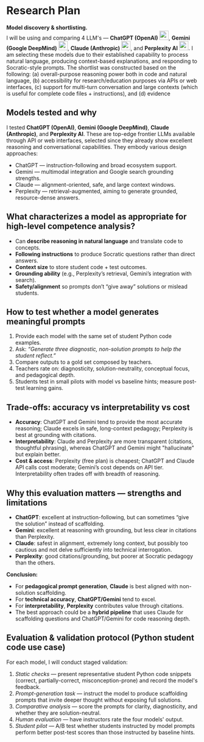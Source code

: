 # Research Plan

**Model discovery & shortlisting.**  
I will be using and comparing 4 LLM's — **ChatGPT (OpenAI)** <img src="https://img.icons8.com/color/48/000000/openai.png" width="24" />, **Gemini (Google DeepMind)** <img src="https://upload.wikimedia.org/wikipedia/commons/6/6e/Google_Gemini_logo.svg" width="24" />, **Claude (Anthropic)** <img src="https://avatars.githubusercontent.com/u/110213622?s=200&v=4" width="24" />, and **Perplexity AI** <img src="https://seeklogo.com/images/P/perplexity-ai-logo-DA4E25ABF8-seeklogo.com.png" width="24" />. I am selecting these models due to their established capability to process natural language, producing context-based explanations, and responding to Socratic-style prompts. The shortlist was constructed based on the following: (a) overall-purpose reasoning power both in code and natural language, (b) accessibility for research/education purposes via APIs or web interfaces, (c) support for multi-turn conversation and large contexts (which is useful for complete code files + instructions), and (d) evidence

## Models tested and why
I tested **ChatGPT (OpenAI)**, **Gemini (Google DeepMind)**, **Claude (Anthropic)**, and **Perplexity AI**. These are top-edge frontier LLMs available through API or web interfaces, selected since they already show excellent reasoning and conversational capabilities. They embody various design approaches:
- ChatGPT — instruction-following and broad ecosystem support.
- Gemini — multimodal integration and Google search grounding strengths.
- Claude — alignment-oriented, safe, and large context windows.
- Perplexity — retrieval-augmented, aiming to generate grounded, resource-dense answers.

## What characterizes a model as appropriate for high-level competence analysis?
- Can **describe reasoning in natural language** and translate code to concepts.
- **Following instructions** to produce Socratic questions rather than direct answers.
- **Context size** to store student code + test outcomes.
- **Grounding ability** (e.g., Perplexity’s retrieval, Gemini’s integration with search).  
- **Safety/alignment** so prompts don’t “give away” solutions or mislead students.  

## How to test whether a model generates meaningful prompts
1. Provide each model with the same set of student Python code examples.  
2. Ask: *“Generate three diagnostic, non-solution prompts to help the student reflect.”*
3. Compare outputs to a gold set composed by teachers.
4. Teachers rate on: diagnosticity, solution-neutrality, conceptual focus, and pedagogical depth.
5. Students test in small pilots with model vs baseline hints; measure post-test learning gains.

## Trade-offs: accuracy vs interpretability vs cost
- **Accuracy**: ChatGPT and Gemini tend to provide the most accurate reasoning; Claude excels in safe, long-context pedagogy; Perplexity is best at grounding with citations.
- **Interpretability**: Claude and Perplexity are more transparent (citations, thoughtful phrasing), whereas ChatGPT and Gemini might "hallucinate" but explain better.
- **Cost & access**: Perplexity (free plan) is cheapest; ChatGPT and Claude API calls cost moderate; Gemini’s cost depends on API tier. Interpretability often trades off with breadth of reasoning.  

## Why this evaluation matters — strengths and limitations
- **ChatGPT**: excellent at instruction-following, but can sometimes “give the solution” instead of scaffolding.
- **Gemini**: excellent at reasoning with grounding, but less clear in citations than Perplexity.
- **Claude**: safest in alignment, extremely long context, but possibly too cautious and not delve sufficiently into technical interrogation.
- **Perplexity**: good citations/grounding, but poorer at Socratic pedagogy than the others.

**Conclusion:**
- For **pedagogical prompt generation**, **Claude** is best aligned with non-solution scaffolding.
- For **technical accuracy**, **ChatGPT/Gemini** tend to excel.
- For **interpretability**, **Perplexity** contributes value through citations.
- The best approach could be a **hybrid pipeline** that uses Claude for scaffolding questions and ChatGPT/Gemini for code reasoning depth.

## Evaluation & validation protocol (Python student code use case)
For each model, I will conduct staged validation:  
1. *Static checks* — present representative student Python code snippets (correct, partially-correct, misconception-prone) and record the model's feedback.  
2. *Prompt-generation task* — instruct the model to produce scaffolding prompts that invite deeper thought without exposing full solutions.  
3. *Comparative analysis* — score the prompts for clarity, diagnosticity, and whether they are solution-neutral.  
4. *Human evaluation* — have instructors rate the four models' output.  
5. *Student pilot* — A/B test whether students instructed by model prompts perform better post-test scores than those instructed by baseline hints.  


